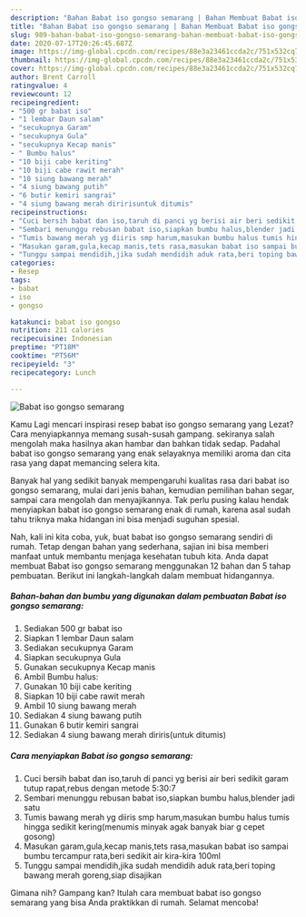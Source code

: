 ```yaml
---
description: "Bahan Babat iso gongso semarang | Bahan Membuat Babat iso gongso semarang Yang Enak Dan Mudah"
title: "Bahan Babat iso gongso semarang | Bahan Membuat Babat iso gongso semarang Yang Enak Dan Mudah"
slug: 989-bahan-babat-iso-gongso-semarang-bahan-membuat-babat-iso-gongso-semarang-yang-enak-dan-mudah
date: 2020-07-17T20:26:45.687Z
image: https://img-global.cpcdn.com/recipes/88e3a23461ccda2c/751x532cq70/babat-iso-gongso-semarang-foto-resep-utama.jpg
thumbnail: https://img-global.cpcdn.com/recipes/88e3a23461ccda2c/751x532cq70/babat-iso-gongso-semarang-foto-resep-utama.jpg
cover: https://img-global.cpcdn.com/recipes/88e3a23461ccda2c/751x532cq70/babat-iso-gongso-semarang-foto-resep-utama.jpg
author: Brent Carroll
ratingvalue: 4
reviewcount: 12
recipeingredient:
- "500 gr babat iso"
- "1 lembar Daun salam"
- "secukupnya Garam"
- "secukupnya Gula"
- "secukupnya Kecap manis"
- " Bumbu halus"
- "10 biji cabe keriting"
- "10 biji cabe rawit merah"
- "10 siung bawang merah"
- "4 siung bawang putih"
- "6 butir kemiri sangrai"
- "4 siung bawang merah diririsuntuk ditumis"
recipeinstructions:
- "Cuci bersih babat dan iso,taruh di panci yg berisi air beri sedikit garam tutup rapat,rebus dengan metode 5:30:7"
- "Sembari menunggu rebusan babat iso,siapkan bumbu halus,blender jadi satu"
- "Tumis bawang merah yg diiris smp harum,masukan bumbu halus tumis hingga sedikit kering(menumis minyak agak banyak biar g cepet gosong)"
- "Masukan garam,gula,kecap manis,tets rasa,masukan babat iso sampai bumbu tercampur rata,beri sedikit air kira-kira 100ml"
- "Tunggu sampai mendidih,jika sudah mendidih aduk rata,beri toping bawang merah goreng,siap disajikan"
categories:
- Resep
tags:
- babat
- iso
- gongso

katakunci: babat iso gongso 
nutrition: 211 calories
recipecuisine: Indonesian
preptime: "PT18M"
cooktime: "PT56M"
recipeyield: "3"
recipecategory: Lunch

---
```



![Babat iso gongso semarang](https://img-global.cpcdn.com/recipes/88e3a23461ccda2c/751x532cq70/babat-iso-gongso-semarang-foto-resep-utama.jpg)

Kamu Lagi mencari inspirasi resep babat iso gongso semarang yang Lezat? Cara menyiapkannya memang susah-susah gampang. sekiranya salah mengolah maka hasilnya akan hambar dan bahkan tidak sedap. Padahal babat iso gongso semarang yang enak selayaknya memiliki aroma dan cita rasa yang dapat memancing selera kita.

Banyak hal yang sedikit banyak mempengaruhi kualitas rasa dari babat iso gongso semarang, mulai dari jenis bahan, kemudian pemilihan bahan segar, sampai cara mengolah dan menyajikannya. Tak perlu pusing kalau hendak menyiapkan babat iso gongso semarang enak di rumah, karena asal sudah tahu triknya maka hidangan ini bisa menjadi suguhan spesial.




Nah, kali ini kita coba, yuk, buat babat iso gongso semarang sendiri di rumah. Tetap dengan bahan yang sederhana, sajian ini bisa memberi manfaat untuk membantu menjaga kesehatan tubuh kita. Anda dapat membuat Babat iso gongso semarang menggunakan 12 bahan dan 5 tahap pembuatan. Berikut ini langkah-langkah dalam membuat hidangannya.

<!--inarticleads1-->

##### Bahan-bahan dan bumbu yang digunakan dalam pembuatan Babat iso gongso semarang:

1. Sediakan 500 gr babat iso
1. Siapkan 1 lembar Daun salam
1. Sediakan secukupnya Garam
1. Siapkan secukupnya Gula
1. Gunakan secukupnya Kecap manis
1. Ambil  Bumbu halus:
1. Gunakan 10 biji cabe keriting
1. Siapkan 10 biji cabe rawit merah
1. Ambil 10 siung bawang merah
1. Sediakan 4 siung bawang putih
1. Gunakan 6 butir kemiri sangrai
1. Sediakan 4 siung bawang merah diriris(untuk ditumis)




<!--inarticleads2-->

##### Cara menyiapkan Babat iso gongso semarang:

1. Cuci bersih babat dan iso,taruh di panci yg berisi air beri sedikit garam tutup rapat,rebus dengan metode 5:30:7
1. Sembari menunggu rebusan babat iso,siapkan bumbu halus,blender jadi satu
1. Tumis bawang merah yg diiris smp harum,masukan bumbu halus tumis hingga sedikit kering(menumis minyak agak banyak biar g cepet gosong)
1. Masukan garam,gula,kecap manis,tets rasa,masukan babat iso sampai bumbu tercampur rata,beri sedikit air kira-kira 100ml
1. Tunggu sampai mendidih,jika sudah mendidih aduk rata,beri toping bawang merah goreng,siap disajikan




Gimana nih? Gampang kan? Itulah cara membuat babat iso gongso semarang yang bisa Anda praktikkan di rumah. Selamat mencoba!
